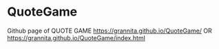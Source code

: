 # QuoteGame

Github page of QUOTE GAME
https://grannita.github.io/QuoteGame/  OR  
https://grannita.github.io/QuoteGame/index.html
